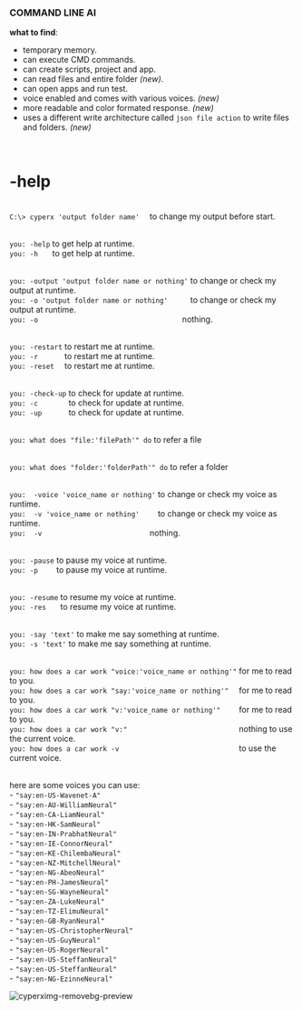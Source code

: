### COMMAND LINE AI

**what to find**:
- temporary memory.
- ⁠can execute CMD commands.
- ⁠can create scripts, project and app.
- can read files and entire folder _(new)_.
- ⁠can open apps and run test.
- voice enabled and comes with various voices. _(new)_
- more readable and color formated response. _(new)_
- uses a different write architecture called `json file action` to write files and folders. _(new)_

<br/>

<h1>-help </h1>

<br/> `C:\> cyperx 'output folder name'  `    to change my output before start.

<br/> `you: -help`       to get help at runtime.
<br/> `you: -h   `       to get help at runtime.

<br/> `you: -output 'output folder name or nothing'`    to change or check my output at runtime.
<br/> `you: -o 'output folder name or nothing'     `    to change or check my output at runtime.
<br/> `you: -o                                   `    nothing.

<br/> `you: -restart`     to restart me at runtime.
<br/> `you: -r      `     to restart me at runtime.
<br/> `you: -reset  `     to restart me at runtime.

<br/> `you: -check-up`       to check for update at runtime.
<br/> `you: -c       `       to check for update at runtime.
<br/> `you: -up      `       to check for update at runtime.

<br/> `you: what does "file:'filePath'" do`     to refer a file

<br/> `you: what does "folder:'folderPath'" do` to refer a folder

<br/> `you:  -voice 'voice_name or nothing'`    to change or check my voice as runtime.
<br/> `you:  -v 'voice_name or nothing'    `    to change or check my voice as runtime.
<br/> `you:  -v                          `    nothing.

<br/> `you: -pause`       to pause my voice at runtime.
<br/> `you: -p    `       to pause my voice at runtime.

<br/> `you: -resume`     to resume my voice at runtime.
<br/> `you: -res   `     to resume my voice at runtime.

<br/> `you: -say 'text'`    to make me say something at runtime.
<br/> `you: -s 'text'`      to make me say something at runtime.

<br/> `you: how does a car work "voice:'voice_name or nothing'"`    for me to read to you.
<br/> `you: how does a car work "say:'voice_name or nothing'"  `    for me to read to you.
<br/> `you: how does a car work "v:'voice_name or nothing'"    `    for me to read to you.
<br/> `you: how does a car work "v:"                           `    nothing to use the current voice.
<br/> `you: how does a car work -v                             `    to use the current voice.

<br/> here are some voices you can use:
<br/>     - `"say:en-US-Wavenet-A"`
<br/>     - `"say:en-AU-WilliamNeural"`
<br/>     - `"say:en-CA-LiamNeural"`
<br/>     - `"say:en-HK-SamNeural"`
<br/>     - `"say:en-IN-PrabhatNeural"`
<br/>     - `"say:en-IE-ConnorNeural"`
<br/>     - `"say:en-KE-ChilembaNeural"`
<br/>     - `"say:en-NZ-MitchellNeural"`
<br/>     - `"say:en-NG-AbeoNeural"`
<br/>     - `"say:en-PH-JamesNeural"`
<br/>     - `"say:en-SG-WayneNeural"`
<br/>     - `"say:en-ZA-LukeNeural"`
<br/>     - `"say:en-TZ-ElimuNeural"`
<br/>     - `"say:en-GB-RyanNeural"`
<br/>     - `"say:en-US-ChristopherNeural"`
<br/>     - `"say:en-US-GuyNeural"`
<br/>     - `"say:en-US-RogerNeural"`
<br/>     - `"say:en-US-SteffanNeural"`
<br/>     - `"say:en-US-SteffanNeural"`
<br/>     - `"say:en-NG-EzinneNeural"`
  <br/>

![cyperximg-removebg-preview](https://github.com/user-attachments/assets/5111ad76-0737-48f4-881b-d630771ebb52)


